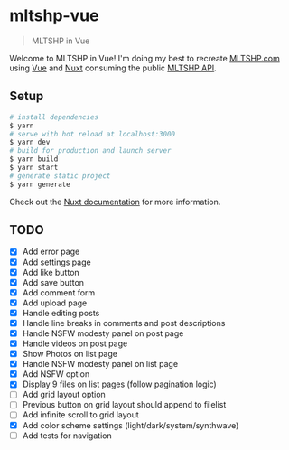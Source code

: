 # mltshp-vue

> MLTSHP in Vue

Welcome to MLTSHP in Vue! I'm doing my best to recreate [MLTSHP.com](https://mltshp.com/) using [Vue](https://vuejs.org/) and [Nuxt](https://nuxt.com/) consuming the public [MLTSHP API](https://mltshp.com/developers).

## Setup

```bash
# install dependencies
$ yarn
# serve with hot reload at localhost:3000
$ yarn dev
# build for production and launch server
$ yarn build
$ yarn start
# generate static project
$ yarn generate
```

Check out the [Nuxt documentation](https://nuxt.com/docs/getting-started/introduction) for more information.

## TODO

- [x] Add error page
- [x] Add settings page
- [x] Add like button
- [x] Add save button
- [x] Add comment form
- [x] Add upload page
- [x] Handle editing posts
- [x] Handle line breaks in comments and post descriptions
- [x] Handle NSFW modesty panel on post page
- [x] Handle videos on post page
- [x] Show Photos on list page
- [x] Handle NSFW modesty panel on list page
- [x] Add NSFW option
- [x] Display 9 files on list pages (follow pagination logic)
- [ ] Add grid layout option
- [ ] Previous button on grid layout should append to filelist
- [ ] Add infinite scroll to grid layout
- [x] Add color scheme settings (light/dark/system/synthwave)
- [ ] Add tests for navigation

